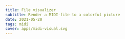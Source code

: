 ```yaml
---
title: File visualizer
subtitle: Render a MIDI-file to a colorful picture
date: 2021-05-20
tags: midi
cover: apps/midi-visual.svg
---
```


<client-only>
  <midi-visualizer />
</client-only>